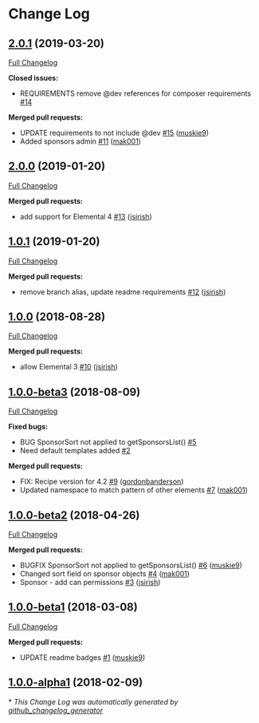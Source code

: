 # Change Log

## [2.0.1](https://github.com/dynamic/silverstripe-elemental-sponsors/tree/2.0.1) (2019-03-20)
[Full Changelog](https://github.com/dynamic/silverstripe-elemental-sponsors/compare/2.0.0...2.0.1)

**Closed issues:**

- REQUIREMENTS remove @dev references for composer requirements [\#14](https://github.com/dynamic/silverstripe-elemental-sponsors/issues/14)

**Merged pull requests:**

- UPDATE requirements to not include @dev [\#15](https://github.com/dynamic/silverstripe-elemental-sponsors/pull/15) ([muskie9](https://github.com/muskie9))
- Added sponsors admin [\#11](https://github.com/dynamic/silverstripe-elemental-sponsors/pull/11) ([mak001](https://github.com/mak001))

## [2.0.0](https://github.com/dynamic/silverstripe-elemental-sponsors/tree/2.0.0) (2019-01-20)
[Full Changelog](https://github.com/dynamic/silverstripe-elemental-sponsors/compare/1.0.1...2.0.0)

**Merged pull requests:**

- add support for Elemental 4 [\#13](https://github.com/dynamic/silverstripe-elemental-sponsors/pull/13) ([jsirish](https://github.com/jsirish))

## [1.0.1](https://github.com/dynamic/silverstripe-elemental-sponsors/tree/1.0.1) (2019-01-20)
[Full Changelog](https://github.com/dynamic/silverstripe-elemental-sponsors/compare/1.0.0...1.0.1)

**Merged pull requests:**

- remove branch alias, update readme requirements [\#12](https://github.com/dynamic/silverstripe-elemental-sponsors/pull/12) ([jsirish](https://github.com/jsirish))

## [1.0.0](https://github.com/dynamic/silverstripe-elemental-sponsors/tree/1.0.0) (2018-08-28)
[Full Changelog](https://github.com/dynamic/silverstripe-elemental-sponsors/compare/1.0.0-beta3...1.0.0)

**Merged pull requests:**

- allow Elemental 3 [\#10](https://github.com/dynamic/silverstripe-elemental-sponsors/pull/10) ([jsirish](https://github.com/jsirish))

## [1.0.0-beta3](https://github.com/dynamic/silverstripe-elemental-sponsors/tree/1.0.0-beta3) (2018-08-09)
[Full Changelog](https://github.com/dynamic/silverstripe-elemental-sponsors/compare/1.0.0-beta2...1.0.0-beta3)

**Fixed bugs:**

- BUG SponsorSort not applied to getSponsorsList\(\) [\#5](https://github.com/dynamic/silverstripe-elemental-sponsors/issues/5)
- Need default templates added [\#2](https://github.com/dynamic/silverstripe-elemental-sponsors/issues/2)

**Merged pull requests:**

- FIX: Recipe version for 4.2 [\#9](https://github.com/dynamic/silverstripe-elemental-sponsors/pull/9) ([gordonbanderson](https://github.com/gordonbanderson))
- Updated namespace to match pattern of other elements [\#7](https://github.com/dynamic/silverstripe-elemental-sponsors/pull/7) ([mak001](https://github.com/mak001))

## [1.0.0-beta2](https://github.com/dynamic/silverstripe-elemental-sponsors/tree/1.0.0-beta2) (2018-04-26)
[Full Changelog](https://github.com/dynamic/silverstripe-elemental-sponsors/compare/1.0.0-beta1...1.0.0-beta2)

**Merged pull requests:**

- BUGFIX SponsorSort not applied to getSponsorsList\(\) [\#6](https://github.com/dynamic/silverstripe-elemental-sponsors/pull/6) ([muskie9](https://github.com/muskie9))
- Changed sort field on sponsor objects [\#4](https://github.com/dynamic/silverstripe-elemental-sponsors/pull/4) ([mak001](https://github.com/mak001))
- Sponsor - add can permissions [\#3](https://github.com/dynamic/silverstripe-elemental-sponsors/pull/3) ([jsirish](https://github.com/jsirish))

## [1.0.0-beta1](https://github.com/dynamic/silverstripe-elemental-sponsors/tree/1.0.0-beta1) (2018-03-08)
[Full Changelog](https://github.com/dynamic/silverstripe-elemental-sponsors/compare/1.0.0-alpha1...1.0.0-beta1)

**Merged pull requests:**

- UPDATE readme badges [\#1](https://github.com/dynamic/silverstripe-elemental-sponsors/pull/1) ([muskie9](https://github.com/muskie9))

## [1.0.0-alpha1](https://github.com/dynamic/silverstripe-elemental-sponsors/tree/1.0.0-alpha1) (2018-02-09)


\* *This Change Log was automatically generated by [github_changelog_generator](https://github.com/skywinder/Github-Changelog-Generator)*
